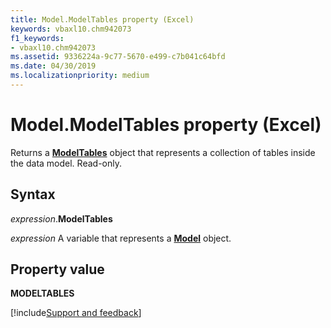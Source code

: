```yaml
---
title: Model.ModelTables property (Excel)
keywords: vbaxl10.chm942073
f1_keywords:
- vbaxl10.chm942073
ms.assetid: 9336224a-9c77-5670-e499-c7b041c64bfd
ms.date: 04/30/2019
ms.localizationpriority: medium
---
```



# Model.ModelTables property (Excel)

Returns a **[ModelTables](Excel.modeltables.md)** object that represents a collection of tables inside the data model. Read-only.

## Syntax

_expression_.**ModelTables**

_expression_ A variable that represents a **[Model](Excel.Model.md)** object.


## Property value

**MODELTABLES**




[!include[Support and feedback](~/includes/feedback-boilerplate.md)]
